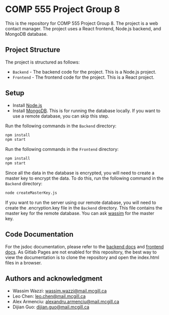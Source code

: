 # COMP 555 Project Group 8

This is the repository for COMP 555 Project Group 8. The project is a web contact manager. The project uses a React frontend, Node.js backend, and MongoDB database.

## Project Structure

The project is structured as follows:

- `Backend` - The backend code for the project. This is a Node.js project.
- `Frontend` - The frontend code for the project. This is a React project.

## Setup

- Install [Node.js](https://nodejs.org/en/download/)
- Install [MongoDB](https://docs.mongodb.com/manual/installation/). This is for running the database locally. If you want to use a remote database, you can skip this step.

Run the following commands in the `Backend` directory:

```bash
npm install
npm start
```

Run the following commands in the `Frontend` directory:

```bash
npm install
npm start
```

Since all the data in the database is encrypted, you will need to create a master key to encrypt the data. To do this, run the following command in the `Backend` directory:

```bash
node createMasterKey.js
```

If you want to run the server using our remote database, you will need to create the .encryption.key file in the `Backend` directory. This file contains the master key for the remote database. You can ask [wassim](#authors-and-acknowledgment) for the master key.

## Code Documentation

For the jsdoc documentation, please refer to the [backend docs](BackEnd/doc/index.html) and [frontend docs](FrontEnd/doc/index.html).
As Gitlab Pages are not enabled for this repository, the best way to view the documentation is to clone the repository and open the index.html files in a browser.

## Authors and acknowledgment

- Wassim Wazzi: wassim.wazzi@mail.mcgill.ca
- Leo Chen: leo.chen@mail.mcgill.ca
- Alex Armenciu: alexandru.armenciu@mail.mcgill.ca
- Dijian Guo: dijian.guo@mail.mcgill.ca
